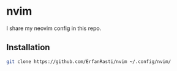 # nvim
I share my neovim config in this repo.

## Installation
```sh
git clone https://github.com/ErfanRasti/nvim ~/.config/nvim/
```
